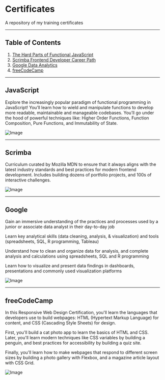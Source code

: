 # Certificates

A repository of my training certificates


---

## Table of Contents

1. [The Hard Parts of Functional JavaScript](#JavaScript)
2. [Scrimba Frontend Developer Career Path](#Scrimba)
3. [Google Data Analytics](#Google)
4. [freeCodeCamp](#freeCodeCamp)

---

## JavaScript

Explore the increasingly popular paradigm of functional programming in JavaScript! You’ll learn how to wield and manipulate functions to develop more readable, maintainable and manageable codebases. You’ll go under the hood of powerful techniques like: Higher Order Functions, Function Composition, Pure Functions, and Immutability of State.

![Image](https://github.com/user-attachments/assets/f88d5dc6-aa40-4bb3-acf4-3469a234982b)

---

## Scrimba

Curriculum curated by Mozilla MDN to ensure that it always aligns with the latest industry standards and best practices for modern frontend development.  Includes building dozens of portfolio projects, and 100s of interactive challenges.  

![Image](https://github.com/user-attachments/assets/fcd44f76-7fcb-4b32-9972-a6bc270ea769)

---

## Google

Gain an immersive understanding of the practices and processes used by a junior or associate data analyst in their day-to-day job

Learn key analytical skills (data cleaning, analysis, & visualization) and tools (spreadsheets, SQL, R programming, Tableau) 

Understand how to clean and organize data for analysis, and complete analysis and calculations using spreadsheets, SQL and R programming

Learn how to visualize and present data findings in dashboards, presentations and commonly used visualization platforms

![Image](https://github.com/user-attachments/assets/02148e51-ef2f-4d99-8f16-8007af3bf35f)


---

## freeCodeCamp

In this Responsive Web Design Certification, you'll learn the languages that developers use to build webpages: HTML (Hypertext Markup Language) for content, and CSS (Cascading Style Sheets) for design.

First, you'll build a cat photo app to learn the basics of HTML and CSS. Later, you'll learn modern techniques like CSS variables by building a penguin, and best practices for accessibility by building a quiz site.

Finally, you'll learn how to make webpages that respond to different screen sizes by building a photo gallery with Flexbox, and a magazine article layout with CSS Grid.

![Image](https://github.com/user-attachments/assets/d7328f09-a458-4848-87c2-8d0919082f20)

